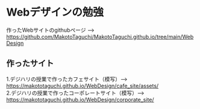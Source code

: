 # Webデザインの勉強
作ったWebサイトのgithubページ --> https://github.com/MakotoTaguchi/MakotoTaguchi.github.io/tree/main/WebDesign

## 作ったサイト
1.デジハリの授業で作ったカフェサイト（模写）--> https://makototaguchi.github.io/WebDesign/cafe_site/assets/ <br>
2.デジハリの授業で作ったコーポレートサイト（模写）--> https://makototaguchi.github.io/WebDesign/corporate_site/
